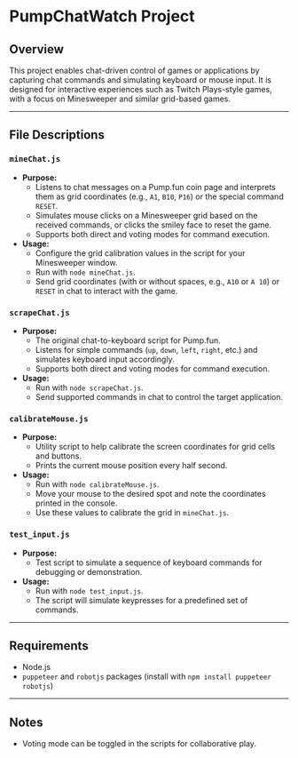 # PumpChatWatch Project

## Overview
This project enables chat-driven control of games or applications by capturing chat commands and simulating keyboard or mouse input. It is designed for interactive experiences such as Twitch Plays-style games, with a focus on Minesweeper and similar grid-based games.

---

## File Descriptions

### `mineChat.js`
- **Purpose:**
  - Listens to chat messages on a Pump.fun coin page and interprets them as grid coordinates (e.g., `A1`, `B10`, `P16`) or the special command `RESET`.
  - Simulates mouse clicks on a Minesweeper grid based on the received commands, or clicks the smiley face to reset the game.
  - Supports both direct and voting modes for command execution.
- **Usage:**
  - Configure the grid calibration values in the script for your Minesweeper window.
  - Run with `node mineChat.js`.
  - Send grid coordinates (with or without spaces, e.g., `A10` or `A 10`) or `RESET` in chat to interact with the game.

### `scrapeChat.js`
- **Purpose:**
  - The original chat-to-keyboard script for Pump.fun.
  - Listens for simple commands (`up`, `down`, `left`, `right`, etc.) and simulates keyboard input accordingly.
  - Supports both direct and voting modes for command execution.
- **Usage:**
  - Run with `node scrapeChat.js`.
  - Send supported commands in chat to control the target application.

### `calibrateMouse.js`
- **Purpose:**
  - Utility script to help calibrate the screen coordinates for grid cells and buttons.
  - Prints the current mouse position every half second.
- **Usage:**
  - Run with `node calibrateMouse.js`.
  - Move your mouse to the desired spot and note the coordinates printed in the console.
  - Use these values to calibrate the grid in `mineChat.js`.

### `test_input.js`
- **Purpose:**
  - Test script to simulate a sequence of keyboard commands for debugging or demonstration.
- **Usage:**
  - Run with `node test_input.js`.
  - The script will simulate keypresses for a predefined set of commands.

---

## Requirements
- Node.js
- `puppeteer` and `robotjs` packages (install with `npm install puppeteer robotjs`)

---

## Notes
- Voting mode can be toggled in the scripts for collaborative play. 